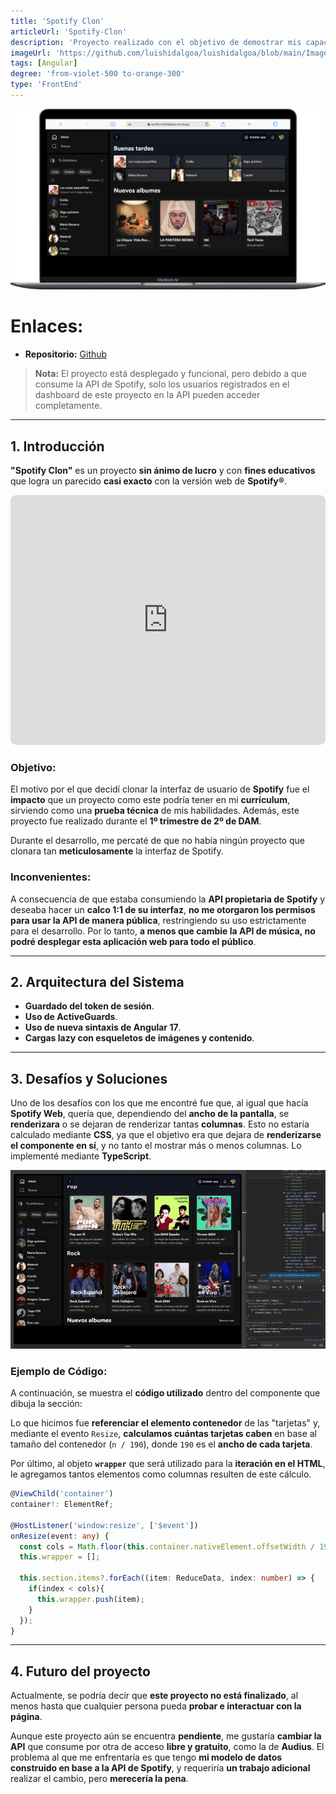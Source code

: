 ```yaml
---
title: 'Spotify Clon'
articleUrl: 'Spotify-Clon'
description: 'Proyecto realizado con el objetivo de demostrar mis capacidades avanzadas en Angular. Desarrolle unaplicación que consume la API de Spotify e intenta replicar varias de las funcionalidades de la propia Spotify de lforma mas fiel y cuidadosamente posible'
imageUrl: 'https://github.com/luishidalgoa/luishidalgoa/blob/main/Images/portfolio/spotify_clon.png?raw=true'
tags: [Angular]
degree: 'from-violet-500 to-orange-300'
type: 'FrontEnd'
---
```


<img png src="https://github.com/luishidalgoa/luishidalgoa/blob/main/Images/portfolio/spotify_clon.png?raw=true">

# Enlaces:
- **Repositorio:** [Github](https://github.com/luishidalgoa/Spotify_Clon)

> **Nota:** El proyecto está desplegado y funcional, pero debido a que consume la API de Spotify, solo los usuarios registrados en el dashboard de este proyecto en la API pueden acceder completamente.

---

## 1. Introducción

**"Spotify Clon"** es un proyecto **sin ánimo de lucro** y con **fines educativos** que logra un parecido **casi exacto** con la versión web de **Spotify®**.


<iframe style="min-width: 100%;height: 400px;border-radius: 10px;" src="https://www.youtube.com/embed/xYG9SelwimE?si=su8k6m1JpYv2tAtl" title="YouTube video player" frameborder="0" allow="accelerometer; autoplay; clipboard-write; encrypted-media; gyroscope; picture-in-picture; web-share" referrerpolicy="strict-origin-when-cross-origin" allowfullscreen></iframe>

<h3 tab="1"> Objetivo:</h3>
<div tab="2">

El motivo por el que decidí clonar la interfaz de usuario de **Spotify** fue el **impacto** que un proyecto como este podría tener en mi **currículum**, sirviendo como una **prueba técnica** de mis habilidades. Además, este proyecto fue realizado durante el **1º trimestre de 2º de DAM**.

Durante el desarrollo, me percaté de que no había ningún proyecto que clonara tan **meticulosamente** la interfaz de Spotify.

</div>

<h3 tab="1">Inconvenientes:</h3>

<div tab="2">

A consecuencia de que estaba consumiendo la **API propietaria de Spotify** y deseaba hacer un **calco 1:1 de su interfaz**, **no me otorgaron los permisos para usar la API de manera pública**, restringiendo su uso estrictamente para el desarrollo. Por lo tanto, **a menos que cambie la API de música, no podré desplegar esta aplicación web para todo el público**.


</div>

---

## 2. Arquitectura del Sistema

- **Guardado del token de sesión**.
- **Uso de ActiveGuards**.
- **Uso de nueva sintaxis de Angular 17**.
- **Cargas lazy con esqueletos de imágenes y contenido**.

---

## 3. Desafíos y Soluciones

Uno de los desafíos con los que me encontré fue que, al igual que hacía **Spotify Web**, quería que, dependiendo del **ancho de la pantalla**, se **renderizara** o se dejaran de renderizar tantas **columnas**. Esto no estaría calculado mediante **CSS**, ya que el objetivo era que dejara de **renderizarse el componente en sí**, y no tanto el mostrar más o menos columnas. Lo implementé mediante **TypeScript**.


<img jpg src="https://github.com/luishidalgoa/luishidalgoa/blob/main/Images/portfolio/spotify_clon/SectionsGift.gif?raw=true">

<h3 tab="1"> Ejemplo de Código:</h3>
<div tab="2">

A continuación, se muestra el **código utilizado** dentro del componente que dibuja la sección:

Lo que hicimos fue **referenciar el elemento contenedor** de las "tarjetas" y, mediante el evento `Resize`, **calculamos cuántas tarjetas caben** en base al tamaño del contenedor (`n / 190`), donde `190` es el **ancho de cada tarjeta**.

Por último, al objeto **`wrapper`** que será utilizado para la **iteración en el HTML**, le agregamos tantos elementos como columnas resulten de este cálculo.



```typescript
@ViewChild('container') 
container!: ElementRef;

@HostListener('window:resize', ['$event'])
onResize(event: any) {
  const cols = Math.floor(this.container.nativeElement.offsetWidth / 190);
  this.wrapper = [];

  this.section.items?.forEach((item: ReduceData, index: number) => {
    if(index < cols){
      this.wrapper.push(item);
    }
  });
}
```
</div>

---
## 4. Futuro del proyecto

Actualmente, se podría decir que **este proyecto no está finalizado**, al menos hasta que cualquier persona pueda **probar e interactuar con la página**.

Aunque este proyecto aún se encuentra **pendiente**, me gustaría **cambiar la API** que consume por otra de acceso **libre y gratuito**, como la de **Audius**. El problema al que me enfrentaría es que tengo **mi modelo de datos construido en base a la API de Spotify**, y requeriría **un trabajo adicional** realizar el cambio, pero **merecería la pena**.
